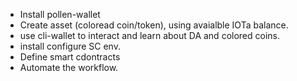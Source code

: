 * Install pollen-wallet
* Create asset (coloread coin/token), using avaialble IOTa balance. 
* use cli-wallet to interact and learn about DA and colored coins. 
* install configure SC env. 
* Define smart cdontracts 
* Automate the workflow. 

